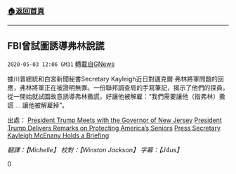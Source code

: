 ###  [:house:返回首頁](https://github.com/ourhimalayas/txt)
---

## FBI曾試圖誘導弗林說謊
`2020-05-03 12:06 GM31` [轉載自GNews](https://gnews.org/zh-hant/192938/)

據川普總統和白宮新聞秘書Secretary Kayleigh近日對邁克爾·弗林將軍問題的回應，弗林將軍正在被證明無罪。一份聯邦調查局的手寫筆記，揭示了他們的探員，從一開始就試圖故意誘導弗林撒謊，好讓他被解雇：“我們需要讓他（指弗林）撒謊 … 讓他被解雇掉”。

出處：
[President Trump Meets with the Governor of New Jersey](https://www.youtube.com/watch?v=mnEod7gOYPo)
[President Trump Delivers Remarks on Protecting America’s Seniors](https://www.youtube.com/watch?v=YIL2JjGuemc&amp;t=2986s)
[Press Secretary Kayleigh McEnany Holds a Briefing](https://www.youtube.com/watch?v=d1DD1FMnv-I)

*翻譯：【Michelle】   校對：【Winston Jackson】  字幕：【J4us】*

0

